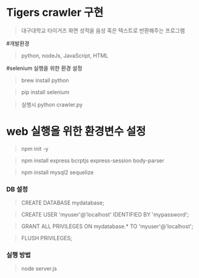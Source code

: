 # Tigers crawler 구현
>대구대학교 타이거즈 화면 성적을 음성 혹은 텍스트로 반환해주는 프로그램


#개발환경
>python,
>nodeJs,
>JavaScript,
>HTML

#selenium 실행을 위한 환경 설정

>brew install python

>pip install selenium

>실행시
>python crawler.py

# web 실행을 위한 환경변수 설정

> npm init -y

> npm install express bcrptjs express-session body-parser

> npm install mysql2 sequelize

### DB 설정
> CREATE DATABASE mydatabase;

> CREATE USER 'myuser'@'localhost' IDENTIFIED BY 'mypassword';

>GRANT ALL PRIVILEGES ON mydatabase.* TO 'myuser'@'localhost';

>FLUSH PRIVILEGES;

### 실행 방법
> node server.js

